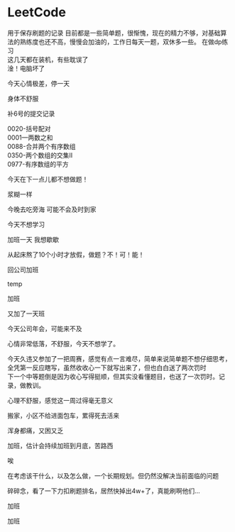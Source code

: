 # LeetCode
用于保存刷题的记录
目前都是一些简单题，很惭愧，现在的精力不够，对基础算法的熟练度也还不高，慢慢会加油的，工作日每天一题，双休多一些。
在做dp练习  
这几天都在装机，有些耽误了  
淦！电脑坏了

今天心情极差，停一天

身体不舒服

补6号的提交记录

0020-括号配对  
0001—两数之和  
0088-合并两个有序数组  
0350-两个数组的交集II  
0977-有序数组的平方  

今天在下一点儿都不想做题！

浆糊一样

今晚去吃旁海 可能不会及时到家

今天不想学习

加班一天 我想歇歇

从起床熬了10个小时才放假，做题？不！可！能！

回公司加班

temp

加班

又加了一天班

今天公司年会，可能来不及

心情非常低落，不舒服，今天不想学了。

今天久违又参加了一把周赛，感觉有点一言难尽，简单来说简单题不想仔细思考，全凭第一反应瞎写，虽然收收心一下就写出来了，但也白白送了两次罚时  
下一个中等题倒是因为收心写得挺顺，但其实没看懂题目，也送了一次罚时。记录，做教训。

心理不舒服，感觉这一周过得毫无意义

搬家，小区不给进面包车，累得死去活来

浑身都痛，又困又乏

加班，估计会持续加班到月底，苦路西

唉

在考虑该干什么，以及怎么做，一个长期规划。但仍然没解决当前面临的问题  

碎碎念，看了一下力扣刷题排名，居然快掉出4w+了，真能刷啊他们...

加班

加班